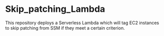 # Skip_patching_Lambda
This repository deploys a Serverless Lambda which will tag EC2 instances to skip patching from SSM if they meet a certain criterion.
